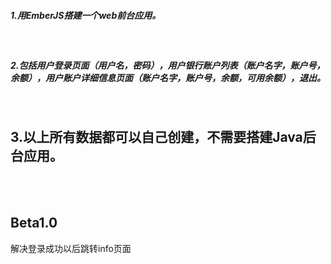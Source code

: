 <h5>1.用EmberJS搭建一个web前台应用。</h5><br>
<h5>2.包括用户登录页面（用户名，密码），用户银行账户列表（账户名字，账户号，余额），用户账户详细信息页面（账户名字，账户号，余额，可用余额），退出。</h5><br>
<h2>3.以上所有数据都可以自己创建，不需要搭建Java后台应用。</h2><br>
<br>
<h2>Beta1.0</h2>
<p>解决登录成功以后跳转info页面</p><br>
